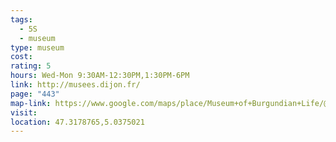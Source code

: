 ```yaml
---
tags:
  - 5S
  - museum
type: museum
cost: 
rating: 5
hours: Wed-Mon 9:30AM-12:30PM,1:30PM-6PM
link: http://musees.dijon.fr/
page: "443"
map-link: https://www.google.com/maps/place/Museum+of+Burgundian+Life/@47.3176258,5.0372648,19.08z/data=!4m6!3m5!1s0x47f29dc1f54b17d7:0xca1c6692886701d6!8m2!3d47.3173826!4d5.038021!16s%2Fg%2F1pv0ndzy?entry=ttu&g_ep=EgoyMDI0MDkyNS4wIKXMDSoASAFQAw%3D%3D
visit: 
location: 47.3178765,5.0375021
---
```

